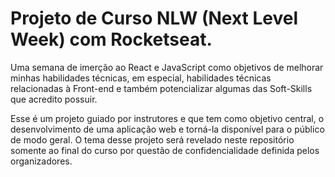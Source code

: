 # Projeto de Curso NLW (Next Level Week) com Rocketseat.

Uma semana de imerção ao React e JavaScript como objetivos de melhorar minhas habilidades técnicas, em especial, habilidades técnicas relacionadas à Front-end e também potencializar algumas das Soft-Skills que acredito possuir.

Esse é um projeto guiado por instrutores e que tem como objetivo central, o desenvolvimento de uma aplicação web e torná-la disponível para o público de modo geral. O tema desse projeto será revelado neste repositório somente ao final do curso por questão de confidencialidade definida pelos organizadores.